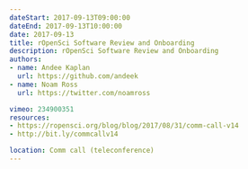```yaml
---
dateStart: 2017-09-13T09:00:00
dateEnd: 2017-09-13T10:00:00
date: 2017-09-13
title: rOpenSci Software Review and Onboarding
description: rOpenSci Software Review and Onboarding
authors:
- name: Andee Kaplan
  url: https://github.com/andeek
- name: Noam Ross
  url: https://twitter.com/noamross

vimeo: 234900351
resources:
- https://ropensci.org/blog/blog/2017/08/31/comm-call-v14
- http://bit.ly/commcallv14

location: Comm call (teleconference)
---
```

